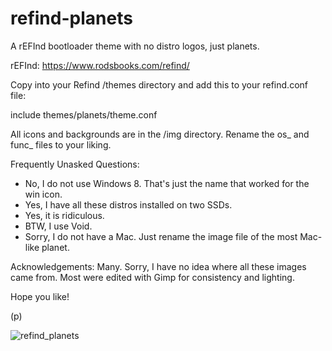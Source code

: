 # refind-planets

A rEFInd bootloader theme with no distro logos, just planets.

rEFInd: https://www.rodsbooks.com/refind/

Copy into your Refind /themes directory and add this to your refind.conf file:

include themes/planets/theme.conf

All icons and backgrounds are in the /img directory. Rename the os_ and func_ files to your liking.

Frequently Unasked Questions:
* No, I do not use Windows 8. That's just the name that worked for the win icon.
* Yes, I have all these distros installed on two SSDs.
* Yes, it is ridiculous.
* BTW, I use Void.
* Sorry, I do not have a Mac. Just rename the image file of the most Mac-like planet.

Acknowledgements:
Many. Sorry, I have no idea where all these images came from. Most were edited with Gimp for consistency and lighting.

Hope you like!

(p)

![refind_planets](https://user-images.githubusercontent.com/73159111/116034150-aead8c80-a617-11eb-98cd-d8bb63717b43.jpg)
